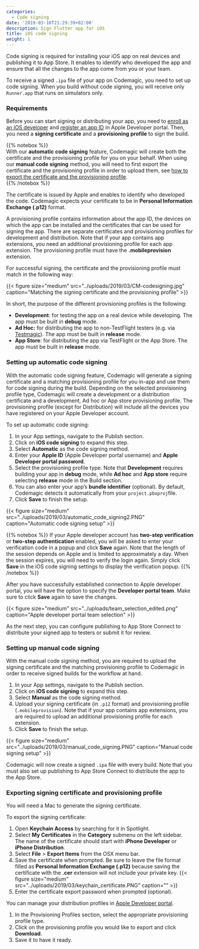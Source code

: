 ```yaml
---
categories:
  - Code signing
date: '2019-03-10T21:29:39+02:00'
description: Sign Flutter app for iOS
title: iOS code signing
weight: 1
---
```


Code signing is required for installing your iOS app on real devices and publishing it to App Store. It enables to identify who developed the app and ensure that all the changes to the app come from you or your team.

To receive a signed `.ipa` file of your app on Codemagic, you need to set up code signing. When you build without code signing, you will receive only `Runner.app` that runs on simulators only.

### Requirements

Before you can start signing or distributing your app, you need to [enroll as an iOS developer](https://developer.apple.com/programs/enroll/) and [register an app ID](https://developer.apple.com/account/ios/identifier/bundle/create) in Apple Developer portal. Then, you need a **signing certificate** and a **provisioning profile** to sign the build.

{{% notebox %}}  
With our **automatic code signing** feature, Codemagic will create both the certificate and the provisioning profile for you on your behalf. When using our **manual code signing** method, you will need to first export the certificate and the provisioning profile in order to upload them, see [how to export the certificate and the provisioning profile](#exporting-signing-certificate-and-provisioning-profile).  
{{% /notebox %}}

The certificate is issued by Apple and enables to identify who developed the code. Codemagic expects your certificate to be in **Personal Information Exchange (.p12)** format.

A provisioning profile contains information about the app ID, the devices on which the app can be installed and the certificates that can be used for signing the app. There are separate certificates and provisioning profiles for development and distribution. Note that if your app contains app extensions, you need an additional provisioning profile for each app extension. The provisioning profile must have the **.mobileprovision** extension.

For successful signing, the certificate and the provisioning profile must match in the following way:

{{< figure size="medium" src="../uploads/2019/03/CM-codesigning.jpg" caption="Matching the signing certificate and the provisioning profile" >}}

In short, the purpose of the different provisioning profiles is the following:

- **Development**: for testing the app on a real device while developing. The app must be built in **debug** mode.
- **Ad Hoc:** for distributing the app to non-TestFlight testers (e.g. via [Testmagic](https://testmagic.io/)). The app must be built in **release** mode.
- **App Store**: for distributing the app via TestFlight or the App Store. The app must be built in **release** mode.

### Setting up automatic code signing

With the automatic code signing feature, Codemagic will generate a signing certificate and a matching provisioning profile for you in-app and use them for code signing during the build. Depending on the selected provisioning profile type, Codemagic will create a development or a distribution certificate and a development, Ad hoc or App store provisioning profile. The provisioning profile (except for Distribution) will include all the devices you have registered on your Apple Developer account.

To set up automatic code signing:

1. In your App settings, navigate to the Publish section.
2. Click on **iOS code signing** to expand this step.
3. Select **Automatic** as the code signing method.
4. Enter your **Apple ID** (Apple Developer portal username) and **Apple Developer portal password**.
5. Select the provisioning profile type. Note that **Development** requires building your app in **debug** mode, while **Ad hoc** and **App store** require selecting **release** mode in the Build section.
6. You can also enter your app’s **bundle identifier** (optional). By default, Codemagic detects it automatically from your `project.pbxproj`file.
7. Click **Save** to finish the setup.

{{< figure size="medium" src="../uploads/2019/03/automatic_code_signing2.PNG" caption="Automatic code signing setup" >}}

{{% notebox %}}
If your Apple developer account has **two-step verification** or **two-step authentication** enabled, you will be asked to enter your verification code in a popup and click **Save** again. Note that the length of the session depends on Apple and is limited to approximately a day. When the session expires, you will need to verify the login again. Simply click **Save** in the iOS code signing settings to display the verification popup.
{{% /notebox %}}

After you have successfully established connection to Apple developer portal, you will have the option to specify the **Developer portal team**. Make sure to click **Save** again to save the changes.

{{< figure size="medium" src="../uploads/team_selection_edited.png" caption="Apple developer portal team selection" >}}

As the next step, you can configure publishing to App Store Connect to distribute your signed app to testers or submit it for review.

### Setting up manual code signing

With the manual code signing method, you are required to upload the signing certificate and the matching provisioning profile to Codemagic in order to receive signed builds for the workflow at hand.

1. In your App settings, navigate to the Publish section.
2. Click on **iOS code signing** to expand this step.
3. Select **Manual** as the code signing method.
4. Upload your signing certificate (in `.p12` format) and provisioning profile (`.mobileprovision`). Note that if your app contains app extensions, you are required to upload an additional provisioning profile for each extension.
5. Click **Save** to finish the setup.

{{< figure size="medium" src="../uploads/2019/03/manual_code_signing.PNG" caption="Manual code signing setup" >}}

Codemagic will now create a signed `.ipa` file with every build. Note that you must also set up publishing to App Store Connect to distribute the app to the App Store.

### Exporting signing certificate and provisioning profile

You will need a Mac to generate the signing certificate.

To export the signing certificate:

1. Open **Keychain Access** by searching for it in Spotlight.
2. Select **My Certificates** in the **Category** submenu on the left sidebar. The name of the certificate should start with **iPhone Developer** or **iPhone Distribution**.
3. Select **File** > **Export Items** from the OSX menu bar.
4. Save the certificate when prompted. Be sure to leave the file format filled as **Personal Information Exchange (.p12)** because saving the certificate with the **.cer** extension will not include your private key.
   {{< figure size="medium" src="../uploads/2019/03/keychain_certificate.PNG" caption="" >}}
5. Enter the certificate export password when prompted (optional).

You can manage your distribution profiles in [Apple Developer portal](https://developer.apple.com/account/ios/profile/profileList.action).

1. In the Provisioning Profiles section, select the appropriate provisioning profile type.
2. Click on the provisioning profile you would like to export and click **Download**.
3. Save it to have it ready.
